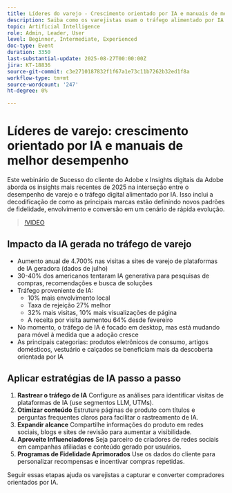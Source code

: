 ```yaml
---
title: Líderes do varejo - Crescimento orientado por IA e manuais de melhor desempenho
description: Saiba como os varejistas usam o tráfego alimentado por IA para aumentar a fidelidade, o engajamento e a conversão neste webinário do Adobe de 2025.
topic: Artificial Intelligence
role: Admin, Leader, User
level: Beginner, Intermediate, Experienced
doc-type: Event
duration: 3350
last-substantial-update: 2025-08-27T00:00:00Z
jira: KT-18836
source-git-commit: c3e2710187832f1f67a1e73c11b7262b32ed1f8a
workflow-type: tm+mt
source-wordcount: '247'
ht-degree: 0%

---
```



# Líderes de varejo: crescimento orientado por IA e manuais de melhor desempenho

Este webinário de Sucesso do cliente do Adobe x Insights digitais da Adobe aborda os insights mais recentes de 2025 na interseção entre o desempenho de varejo e o tráfego digital alimentado por IA. Isso inclui a decodificação de como as principais marcas estão definindo novos padrões de fidelidade, envolvimento e conversão em um cenário de rápida evolução.

>[!VIDEO](https://video.tv.adobe.com/v/3471272/?learn=on&enablevpops)

## Impacto da IA gerada no tráfego de varejo

* Aumento anual de 4.700% nas visitas a sites de varejo de plataformas de IA geradora (dados de julho)
* 30-40% dos americanos tentaram IA generativa para pesquisas de compras, recomendações e busca de soluções
* Tráfego proveniente de IA:
   * 10% mais envolvimento local
   * Taxa de rejeição 27% melhor
   * 32% mais visitas, 10% mais visualizações de página
   * A receita por visita aumentou 64% desde fevereiro
* No momento, o tráfego de IA é focado em desktop, mas está mudando para móvel à medida que a adoção cresce
* As principais categorias: produtos eletrônicos de consumo, artigos domésticos, vestuário e calçados se beneficiam mais da descoberta orientada por IA

## Aplicar estratégias de IA passo a passo

1. **Rastrear o tráfego de IA** Configure as análises para identificar visitas de plataformas de IA (use segmentos LLM, UTMs).
1. **Otimizar conteúdo** Estruture páginas de produto com títulos e perguntas frequentes claros para facilitar o rastreamento de IA.
1. **Expandir alcance** Compartilhe informações do produto em redes sociais, blogs e sites de revisão para aumentar a visibilidade.
1. **Aproveite Influenciadores** Seja parceiro de criadores de redes sociais em campanhas afiliadas e conteúdo gerado por usuários.
1. **Programas de Fidelidade Aprimorados** Use os dados do cliente para personalizar recompensas e incentivar compras repetidas.

Seguir essas etapas ajuda os varejistas a capturar e converter compradores orientados por IA.
